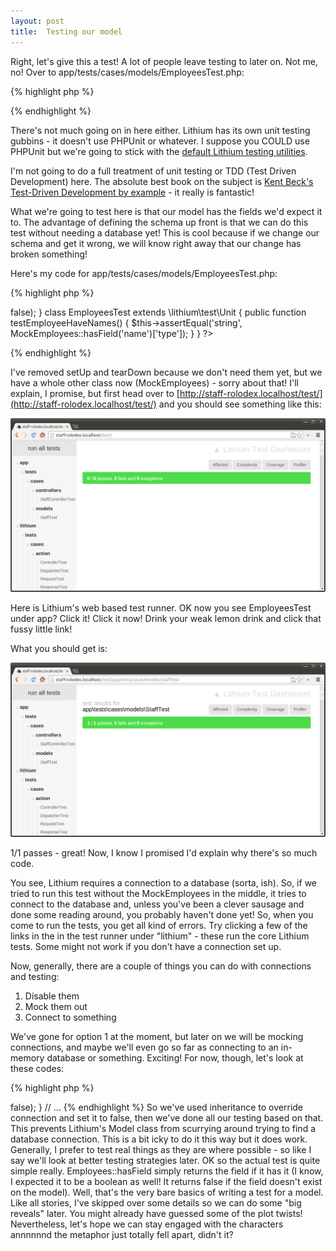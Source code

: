 ```yaml
---
layout: post
title:  Testing our model
---
```


Right, let's give this a test! A lot of people leave testing to later on. Not me, no! Over to app/tests/cases/models/EmployeesTest.php:

{% highlight php %}
<?php
namespace app\tests\cases\models;

use app\models\Employees;

class EmployeesTest extends \lithium\test\Unit {

	public function setUp() {}

	public function tearDown() {}


}
?>
{% endhighlight %}

There's not much going on in here either. Lithium has its own unit testing gubbins - it doesn't use PHPUnit or whatever. I suppose you COULD use PHPUnit but we're going to stick with the [default Lithium testing utilities](http://lithify.me/docs/manual/quality-code/testing.wiki).

I'm not going to do a full treatment of unit testing or TDD (Test Driven Development) here. The absolute best book on the subject is [Kent Beck's Test-Driven Development by example](http://books.google.com/books/about/Test_Driven_Development.html?id=gFgnde_vwMAC&redir_esc=y) - it really is fantastic!

What we're going to test here is that our model has the fields we'd expect it to. The advantage of defining the schema up front is that we can do this test without needing a database yet! This is cool because if we change our schema and get it wrong, we will know right away that our change has broken something!

Here's my code for app/tests/cases/models/EmployeesTest.php:

{% highlight php %}
<?php
namespace app\tests\cases\models;

use app\models\Employees;

class MockEmployees extends Employees {
    protected $_meta = array('connection' => false);
}

class EmployeesTest extends \lithium\test\Unit {
    public function testEmployeeHaveNames() {
        $this->assertEqual('string', MockEmployees::hasField('name')['type']);
    }
}
?>
{% endhighlight %}

I've removed setUp and tearDown because we don't need them yet, but we have a whole other class now (MockEmployees) - sorry about that! I'll explain, I promise, but first head over to [http://staff-rolodex.localhost/test/](http://staff-rolodex.localhost/test/) and you should see something like this:

![Homepage of the test runner](images/test-home.png)

Here is Lithium's web based test runner. OK now you see EmployeesTest under app? Click it! Click it now! Drink your weak lemon drink and click that fussy little link!

What you should get is:

![Result of the test runner](images/test-Employee-1.png)

1/1 passes - great! Now, I know I promised I'd explain why there's so much code.

You see, Lithium requires a connection to a database (sorta, ish). So, if we tried to run this test without the MockEmployees in the middle, it tries to connect to the database and, unless you've been a clever sausage and done some reading around, you probably haven't done yet! So, when you come to run the tests, you get all kind of errors. Try clicking a few of the links in the in the test runner under "lithium" - these run the core Lithium tests. Some might not work if you don't have a connection set up.

Now, generally, there are a couple of things you can do with connections and testing:

1. Disable them
2. Mock them out
3. Connect to something

We've gone for option 1 at the moment, but later on we will be mocking connections, and maybe we'll even go so far as connecting to an in-memory database or something. Exciting! For now, though, let's look at these codes:

{% highlight php %}
<?php

// ...
class MockEmployees extends Employees {
    protected $_meta = array('connection' => false);
}
// ...

{% endhighlight %}

So we've used inheritance to override connection and set it to false, then we've done all our testing based on that. This prevents Lithium's Model class from scurrying around trying to find a database connection. This is a bit icky to do it this way but it does work. Generally, I prefer to test real things as they are where possible - so like I say we'll look at better testing strategies later.

OK so the actual test is quite simple really. Employees::hasField simply returns the field if it has it (I know, I expected it to be a boolean as well! It returns false if the field doesn't exist on the model).

Well, that's the very bare basics of writing a test for a model. Like all stories, I've skipped over some details so we can do some "big reveals" later. You might already have guessed some of the plot twists! Nevertheless, let's hope we can stay engaged with the characters annnnnnd the metaphor just totally fell apart, didn't it?